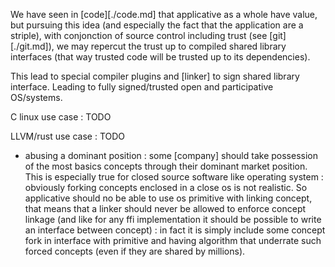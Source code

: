 We have seen in [code][./code.md] that applicative as a whole have value, but pursuing this idea (and especially the fact that the application are a striple), with conjonction of source control including trust (see [git][./git.md]), we may repercut the trust up to compiled shared library interfaces (that way trusted code will be trusted up to its dependencies).

This lead to special compiler plugins and [linker] to sign shared library interface.
Leading to fully signed/trusted open and participative OS/systems.

C linux use case : TODO

LLVM/rust use case : TODO


  - abusing a dominant position : some [company] should take possession of the most basics concepts through their dominant market position. This is especially true for closed source software like operating system : obviously forking concepts enclosed in a close os is not realistic. So applicative should no be able to use os primitive with linking concept, that means that a linker should never be allowed to enforce concept linkage (and like for any ffi implementation it should be possible to write an interface between concept) : in fact it is simply include some concept fork in interface with primitive and having algorithm that underrate such forced concepts (even if they are shared by millions).
